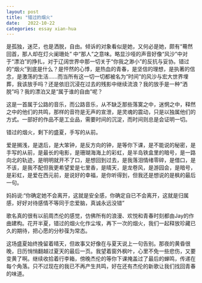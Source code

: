 ```yaml
---
layout: post
title: "错过的烟火"
date:   2022-10-22
categories: essay xian-hua
---
```


是孤独，迷茫，也是洒脱，自由。倾诉的对象看似是她，又何必是她，颇有“蓦然回首，那人却在灯火阑珊处” 中“那人”之意味。略显沙哑的声音好像“风沙”中对于“漂泊”的挣扎，对于辽阔世界中那一切关于“你我之渺小”的反抗与妥协。错过的“烟火”到底是什么？是怦然的心悸，是热血的青春，是坚信的理想，是执著的信念，是激荡的生活......而当所有这一切一切都被名为“时间”的风沙与宏大世界埋葬，我该放手吗？还是依旧沉浸在过去的残影中继续流浪？我的放手是一种“洒脱”吗？我的漂泊又是“属于谁的自由”呢？

这是一首属于公路的音乐，而公路音乐，从不缺乏那些落寞之中，迷惘之中，释然之中的他们的共鸣，那样的音符是无声的宣泄，是灵魂的震动，只是以独属他们的方式。一部好的作品不是工业品，需要时间的沉淀，而时间则总是会证明一切。

错过的烟火，剩下的盛夏，手写的从前。

爱是搁浅，是退后，是大笨钟，是反方向的钟，是等你下课，是不能说的秘密，是手写的从前，是最长的电影，是珊瑚海海上的彩虹，是半岛铁盒里的暗号，是一路向北的轨迹，是明明就开不了口，是想回到过去，是我落泪情绪零碎，是借口，是不该，是我不配但我更希望爱是七里香，是晴天，是龙卷风，是游园会，是暗号，是彩虹，是爱在西元前，是说好的幸福，是你听得到，但我还是想说的是枫的最后一句。 　

妈妈说:“你确定她不会离开，这就是安全感，你确定自已不会离开，这就是归属感，好好对待感情不等同于恋爱脑，真诚永远没错”

歌名真的很有以前周杰伦的感觉，仿佛所有的浪漫、欢悦和青春时刻都由Jay的作曲建构。花开半夏，错过的烟火化作尘埃，再下一次的烟火，我们一起释放珍藏已久的期待，把心愿的分秒葆为常态。

这场盛夏始终挽留着晴天，但故事又好像在与夏天说上一句告别。那夜的黄昏很晚，日历悄悄翻越过夏天的最后一页。我望着窗外枫叶，心里不免一些悲伤，又要变黄了啊。继续收拾着行李箱，傍晚杰伦的等你下课掩盖过了最后的蝉鸣，传递在每个角落。只不过现在的我已不再产生共鸣，好在还有杰伦的新歌让我们找回青春的味道。